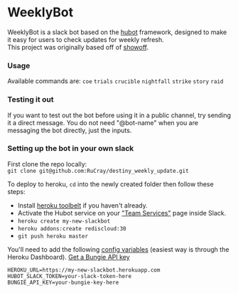 # WeeklyBot

WeeklyBot is a slack bot based on the [hubot](https://hubot.github.com/) framework, designed to make it easy for users to check updates for weekly refresh.  
This project was originally based off of [showoff](https://github.com/phillipspc/showoff).

### Usage

Available commands are:
`coe`
`trials`
`crucible`
`nightfall`
`strike`
`story`
`raid`

### Testing it out
If you want to test out the bot before using it in a public channel, try sending it a direct message. You do not need "@bot-name" when you are messaging the bot directly, just the inputs.

### Setting up the bot in your own slack
First clone the repo locally:  
`git clone git@github.com:RuCray/destiny_weekly_update.git`

To deploy to heroku, `cd` into the newly created folder then follow these steps:

- Install [heroku toolbelt](https://toolbelt.heroku.com/) if you haven't already.
- Activate the Hubot service on your ["Team Services"](http://my.slack.com/services/new/hubot) page inside Slack.
- `heroku create my-new-slackbot`
- `heroku addons:create rediscloud:30`
- `git push heroku master`

You'll need to add the following [config variables](https://devcenter.heroku.com/articles/config-vars) (easiest way is through the Heroku Dashboard). [Get a Bungie API key](https://www.bungie.net/en/Application)

`HEROKU_URL=https://my-new-slackbot.herokuapp.com`  
`HUBOT_SLACK_TOKEN=your-slack-token-here`  
`BUNGIE_API_KEY=your-bungie-key-here`
